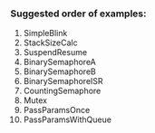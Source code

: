 ### Suggested order of examples:

1. SimpleBlink
2. StackSizeCalc
3. SuspendResume
4. BinarySemaphoreA
5. BinarySemaphoreB
6. BinarySemaphoreISR
7. CountingSemaphore
8. Mutex
9. PassParamsOnce
10. PassParamsWithQueue
